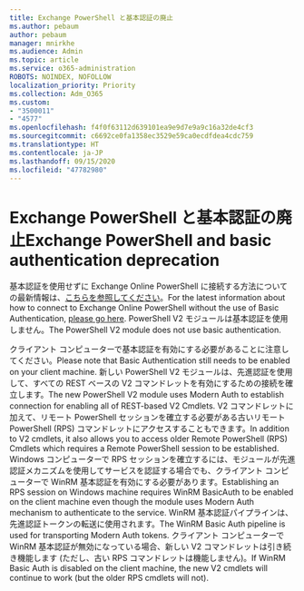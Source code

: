 ```yaml
---
title: Exchange PowerShell と基本認証の廃止
ms.author: pebaum
author: pebaum
manager: mnirkhe
ms.audience: Admin
ms.topic: article
ms.service: o365-administration
ROBOTS: NOINDEX, NOFOLLOW
localization_priority: Priority
ms.collection: Adm_O365
ms.custom:
- "3500011"
- "4577"
ms.openlocfilehash: f4f0f63112d639101ea9e9d7e9a9c16a32de4cf3
ms.sourcegitcommit: c6692ce0fa1358ec3529e59ca0ecdfdea4cdc759
ms.translationtype: HT
ms.contentlocale: ja-JP
ms.lasthandoff: 09/15/2020
ms.locfileid: "47782980"
---
```

# <a name="exchange-powershell-and-basic-authentication-deprecation"></a><span data-ttu-id="8bcd9-102">Exchange PowerShell と基本認証の廃止</span><span class="sxs-lookup"><span data-stu-id="8bcd9-102">Exchange PowerShell and basic authentication deprecation</span></span>

<span data-ttu-id="8bcd9-103">基本認証を使用せずに Exchange Online PowerShell に接続する方法についての最新情報は、[こちらを参照してください](https://aka.ms/exops-docs)。</span><span class="sxs-lookup"><span data-stu-id="8bcd9-103">For the latest information about how to connect to Exchange Online PowerShell without the use of Basic Authentication, [please go here](https://aka.ms/exops-docs).</span></span> <span data-ttu-id="8bcd9-104">PowerShell V2 モジュールは基本認証を使用しません。</span><span class="sxs-lookup"><span data-stu-id="8bcd9-104">The PowerShell V2 module does not use basic authentication.</span></span>

<span data-ttu-id="8bcd9-105">クライアント コンピューターで基本認証を有効にする必要があることに注意してください。</span><span class="sxs-lookup"><span data-stu-id="8bcd9-105">Please note that Basic Authentication still needs to be enabled on your client machine.</span></span>
<span data-ttu-id="8bcd9-106">新しい PowerShell V2 モジュールは、先進認証を使用して、すべての REST ベースの V2 コマンドレットを有効にするための接続を確立します。</span><span class="sxs-lookup"><span data-stu-id="8bcd9-106">The new PowerShell V2 module uses Modern Auth to establish connection for enabling all of REST-based V2 Cmdlets.</span></span> <span data-ttu-id="8bcd9-107">V2 コマンドレットに加えて、リモート PowerShell セッションを確立する必要がある古いリモート PowerShell (RPS) コマンドレットにアクセスすることもできます。</span><span class="sxs-lookup"><span data-stu-id="8bcd9-107">In addition to V2 cmdlets, it also allows you to access older Remote PowerShell (RPS) Cmdlets which requires a Remote PowerShell session to be established.</span></span> <span data-ttu-id="8bcd9-108">Windows コンピューターで RPS セッションを確立するには、モジュールが先進認証メカニズムを使用してサービスを認証する場合でも、クライアント コンピューターで WinRM 基本認証を有効にする必要があります。</span><span class="sxs-lookup"><span data-stu-id="8bcd9-108">Establishing an RPS session on Windows machine requires WinRM BasicAuth to be enabled on the client machine even though the module uses Modern Auth mechanism to authenticate to the service.</span></span> <span data-ttu-id="8bcd9-109">WinRM 基本認証パイプラインは、先進認証トークンの転送に使用されます。</span><span class="sxs-lookup"><span data-stu-id="8bcd9-109">The WinRM Basic Auth pipeline is used for transporting Modern Auth tokens.</span></span> <span data-ttu-id="8bcd9-110">クライアント コンピューターで WinRM 基本認証が無効になっている場合、新しい V2 コマンドレットは引き続き機能します (ただし、古い RPS コマンドレットは機能しません)。</span><span class="sxs-lookup"><span data-stu-id="8bcd9-110">If WinRM Basic Auth is disabled on the client machine, the new V2 cmdlets will continue to work (but the older RPS cmdlets will not).</span></span>
